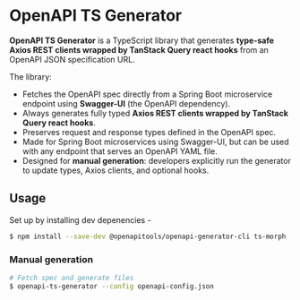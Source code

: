 # OpenAPI TS Generator

**OpenAPI TS Generator** is a TypeScript library that generates **type-safe Axios REST clients wrapped by TanStack Query react hooks** from an OpenAPI JSON specification URL.

The library:

- Fetches the OpenAPI spec directly from a Spring Boot microservice endpoint using **Swagger-UI** (the OpenAPI dependency).
- Always generates fully typed **Axios REST clients wrapped by TanStack Query react hooks**.
- Preserves request and response types defined in the OpenAPI spec.
- Made for Spring Boot microservices using Swagger-UI, but can be used with any endpoint that serves an OpenAPI YAML file.
- Designed for **manual generation**: developers explicitly run the generator to update types, Axios clients, and optional hooks.

## Usage

Set up by installing dev depenencies -

```bash
$ npm install --save-dev @openapitools/openapi-generator-cli ts-morph
```

### Manual generation

```bash
# Fetch spec and generate files
$ openapi-ts-generator --config openapi-config.json
```

